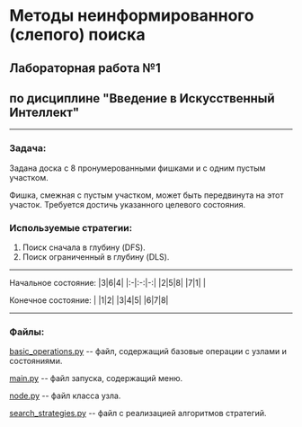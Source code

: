 # Методы неинформированного (слепого) поиска

## Лабораторная работа №1 

## по дисциплине "Введение в Искусственный Интеллект"

***

### Задача: 

Задана доска с 8 пронумерованными фишками и с одним пустым участком.

Фишка, смежная с пустым участком, может быть передвинута на этот участок. Требуется достичь указанного целевого состояния.

### Используемые стратегии:

1. Поиск сначала в глубину (DFS).
2. Поиск ограниченный в глубину (DLS).

***

Начальное состояние:
|3|6|4|
|:-|:-:|-:|
|2|5|8|
|7|1| |

Конечное состояние:
| |1|2|
|3|4|5|
|6|7|8|

***

### Файлы:

[basic_operations.py](https://github.com/RinChn/blindSearch/blob/master/basic_operations.py) -- файл, содержащий базовые операции с узлами и состояниями.

[main.py](https://github.com/RinChn/blindSearch/blob/master/main.py) -- файл запуска, содержащий меню.

[node.py](https://github.com/RinChn/blindSearch/blob/master/node.py) -- файл класса узла.

[search_strategies.py](https://github.com/RinChn/blindSearch/blob/master/search_strategies.py) -- файл с реализацией алгоритмов стратегий.
